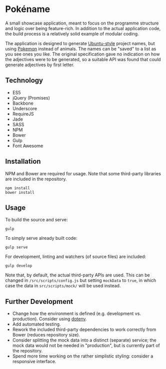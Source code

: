 # Pokéname

A small showcase application, meant to focus on the programme structure and logic over being feature-rich. In addition to the actual application code, the build process is a relatively solid example of modular coding.

The application is designed to generate [Ubuntu-style](https://wiki.ubuntu.com/DevelopmentCodeNames) project names, but using [Pokemon](http://pokeapi.co/) instead of animals. The names can be "saved" to a list as you see ones you like. The original specification gave no indication on how the adjectives were to be generated, so a suitable API was found that could generate adjectives by first letter.

## Technology

* ES5
* jQuery (Promises)
* Backbone
* Underscore
* RequireJS
* Jade
* SASS
* NPM
* Bower
* Gulp
* Font Awesome

## Installation

NPM and Bower are required for usage. Note that some third-party libraries are included in the repository.

```
npm install
bower install
```

## Usage

To build the source and serve:

```
gulp
```

To simply serve already built code:

```
gulp serve
```

For development, linting and watchers (of source files) are included:

```
gulp develop
```

Note that, by default, the actual third-party APIs are used. This can be changed in `/src/scripts/config.js` but setting `mockData` to `true`, in which case the data in `src/scripts/mock/` will be used instead.

## Further Development

* Change how the environment is defined (e.g. development vs. production). Consider using [dotenv](https://www.npmjs.com/package/dotenv).
* Add automated testing.
* Rework the included third-party dependencies to work correctly from Bower (reduces repository size).
* Consider splitting the mock data into a distinct (separate) service; the mock data would not be needed in "production", but is currently part of the repository.
* Spend more time working on the rather simplistic styling: consider a responsive interface.
